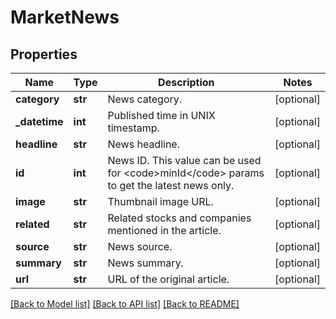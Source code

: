 # MarketNews

## Properties
Name | Type | Description | Notes
------------ | ------------- | ------------- | -------------
**category** | **str** | News category. | [optional] 
**_datetime** | **int** | Published time in UNIX timestamp. | [optional] 
**headline** | **str** | News headline. | [optional] 
**id** | **int** | News ID. This value can be used for &lt;code&gt;minId&lt;/code&gt; params to get the latest news only. | [optional] 
**image** | **str** | Thumbnail image URL. | [optional] 
**related** | **str** | Related stocks and companies mentioned in the article. | [optional] 
**source** | **str** | News source. | [optional] 
**summary** | **str** | News summary. | [optional] 
**url** | **str** | URL of the original article. | [optional] 

[[Back to Model list]](../README.md#documentation-for-models) [[Back to API list]](../README.md#documentation-for-api-endpoints) [[Back to README]](../README.md)


